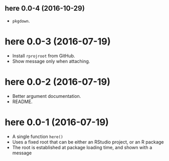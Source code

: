 ## here 0.0-4 (2016-10-29)

- `pkgdown`.


# here 0.0-3 (2016-07-19)

- Install `rprojroot` from GitHub.
- Show message only when attaching.


# here 0.0-2 (2016-07-19)

- Better argument documentation.
- README.


# here 0.0-1 (2016-07-19)

- A single function `here()`
- Uses a fixed root that can be either an RStudio project, or an R package
- The root is established at package loading time, and shown with a message
